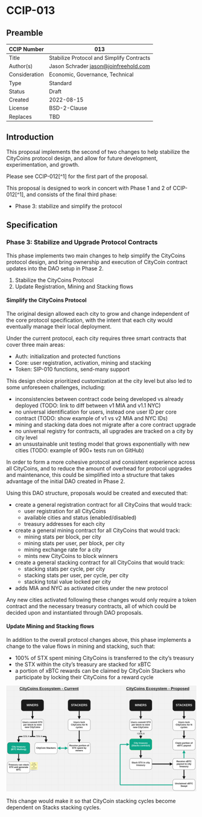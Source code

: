 # CCIP-013

## Preamble

| CCIP Number   | 013                                       |
| ------------- | ----------------------------------------- |
| Title         | Stabilize Protocol and Simplify Contracts |
| Author(s)     | Jason Schrader jason@joinfreehold.com     |
| Consideration | Economic, Governance, Technical           |
| Type          | Standard                                  |
| Status        | Draft                                     |
| Created       | 2022-08-15                                |
| License       | BSD-2-Clause                              |
| Replaces      | TBD                                       |

## Introduction

This proposal implements the second of two changes to help stabilize the CityCoins protocol design, and allow for future development, experimentation, and growth.

Please see CCIP-012[^1] for the first part of the proposal.

This proposal is designed to work in concert with Phase 1 and 2 of CCIP-012[^1], and consists of the final third phase:

- Phase 3: stabilize and simplify the protocol

## Specification

### Phase 3: Stabilize and Upgrade Protocol Contracts

This phase implements two main changes to help simplify the CityCoins protocol design, and bring ownership and execution of CityCoin contract updates into the DAO setup in Phase 2.

1. Stabilize the CityCoins Protocol
2. Update Registration, Mining and Stacking flows

#### Simplify the CityCoins Protocol

The original design allowed each city to grow and change independent of the core protocol specification, with the intent that each city would eventually manage their local deployment.

Under the current protocol, each city requires three smart contracts that cover three main areas:

- Auth: initialization and protected functions
- Core: user registration, activation, mining and stacking
- Token: SIP-010 functions, send-many support

This design choice prioritized customization at the city level but also led to some unforeseen challenges, including:

- inconsistencies between contract code being developed vs already deployed (TODO: link to diff between v1 MIA and v1.1 NYC)
- no universal identification for users, instead one user ID per core contract (TODO: show example of v1 vs v2 MIA and NYC IDs)
- mining and stacking data does not migrate after a core contract upgrade
- no universal registry for contracts, all upgrades are tracked on a city by city level
- an unsustainable unit testing model that grows exponentially with new cities (TODO: example of 900+ tests run on GitHub)

In order to form a more cohesive protocol and consistent experience across all CityCoins, and to reduce the amount of overhead for protocol upgrades and maintenance, this could be simplified into a structure that takes advantage of the initial DAO created in Phase 2.

Using this DAO structure, proposals would be created and executed that:

- create a general registration contract for all CityCoins that would track:
  - user registration for all CityCoins
  - available cities and status (enabled/disabled)
  - treasury addresses for each city
- create a general mining contract for all CityCoins that would track:
  - mining stats per block, per city
  - mining stats per user, per block, per city
  - mining exchange rate for a city
  - mints new CityCoins to block winners
- create a general stacking contract for all CityCoins that would track:
  - stacking stats per cycle, per city
  - stacking stats per user, per cycle, per city
  - stacking total value locked per city
- adds MIA and NYC as activated cities under the new protocol

Any new cities activated following these changes would only require a token contract and the necessary treasury contracts, all of which could be decided upon and instantiated through DAO proposals.

#### Update Mining and Stacking flows

In addition to the overall protocol changes above, this phase implements a change to the value flows in mining and stacking, such that:

- 100% of STX spent mining CityCoins is transferred to the city’s treasury
- the STX within the city’s treasury are stacked for xBTC
- a portion of xBTC rewards can be claimed by CityCoin Stackers who participate by locking their CityCoins for a reward cycle

![CityCoins Ecosystem Structure Proposal](citycoins-ecosystem-structure-proposal.png)

This change would make it so that CityCoin stacking cycles become dependent on Stacks stacking cycles.
